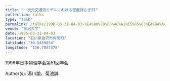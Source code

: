 ```yaml
---
title: "一次元交通流モデルにおける密度揺らぎII"
collection: talks
type: "Talk"
permalink: /talks/1996-03-31-04-03-%E4%B8%80%E6%AC%A1%E5%85%83%E4%BA%A4%E9%80%9A%E6%B5%81%E3%83%A2%E3%83%87%E3%83%AB%E3%81%AB%E3%81%8A%E3%81%91%E3%82%8B%E5%AF%86%E5%BA%A6%E6%8F%BA%E3%82%89%E3%81%8EII
venue: "金沢大学"
date: 1996-03-31-04-03
location: "石川県金沢市角間町"
latitude: "36.5459854"
longitude: "136.7087378"
---
```


1996年日本物理学会第51回年会

Author(s): 湯川諭、菊池誠
